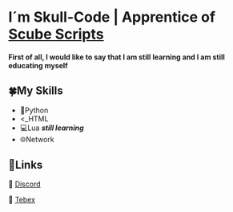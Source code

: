 # I´m Skull-Code | Apprentice of [Scube Scripts](https://github.com/ScubeScripts)

#### First of all, I would like to say that I am still learning and I am still educating myself

## 🍀My Skills

- 🐍Python
- <_HTML
- 💻Lua  **_still learning_**
- 🌐Network

## 🔗Links

🎤 [Discord](https://discord.gg/GAmWAXexvV)

🛒 [Tebex](https://scube.tebex.io/)

